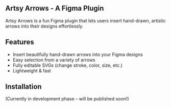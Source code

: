 ## Artsy Arrows - A Figma Plugin

Artsy Arrows is a fun Figma plugin that lets users insert hand-drawn, artistic arrows into their designs effortlessly. 

## Features

- Insert beautifully hand-drawn arrows into your Figma designs
- Easy selection from a variety of arrows
- Fully editable SVGs (change stroke, color, size, etc.)
- Lightweight & fast 

## Installation

(Currently in development phase – will be published soon!)
